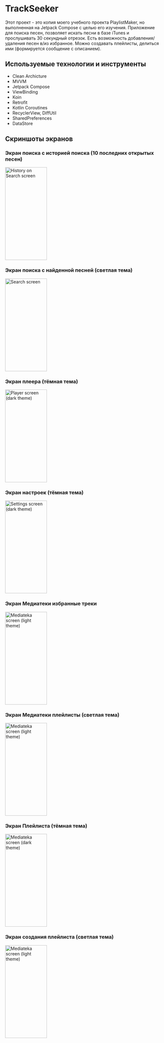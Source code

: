 # TrackSeeker
Этот проект - это копия моего учебного проекта PlaylistMaker, но выполненная на Jetpack Compose с целью его изучения.
Приложение для поиска песен, позволяет искать песни в базе iTunes и прослушивать 30 секундный отрезок.
Есть возможность добавления/удаления песен в/из избранное. Можно создавать плейлисты, делиться ими (формируется сообщение с описанием).

## Используемые технологии и инструменты
- Clean Archicture
- MVVM
- Jetpack Compose
- ViewBinding
- Koin
- Retrofit
- Kotlin Coroutines
- RecyclerView, DiffUtil
- SharedPreferences
- DataStore

## Скриншоты экранов

### Экран поиска с историей поиска (10 последних открытых песен)
<img src="https://github.com/besmax/TrackSeeker/assets/88286767/dfbc74ed-bb00-48a6-a921-549843cddb54"  width="135" height="300" alt="History on Search screen">

### Экран поиска с найденной песней (светлая тема)
<img src="https://github.com/besmax/TrackSeeker/assets/88286767/95b63596-a00c-42c1-8ce4-4be4ed75605a"  width="135" height="300" alt="Search screen">

### Экран плеера (тёмная тема)
<img src="https://github.com/besmax/TrackSeeker/assets/88286767/cc747d90-bc61-4fcd-9a7c-0a9ac20a0a4e"  width="135" height="300" alt="Player screen (dark theme)">

### Экран настроек (тёмная тема)
<img src="https://github.com/besmax/TrackSeeker/assets/88286767/f2475f9f-ad11-46a9-a6f5-d53eb7f4da36"  width="135" height="300" alt="Settings screen (dark theme)">

### Экран Медиатеки избранные треки
<img src="https://github.com/besmax/TrackSeeker/assets/88286767/9a00c4af-96fe-49b9-9225-f5120595ff1f"  width="135" height="300" alt="Mediateka screen (light theme)">

### Экран Медиатеки плейлисты (светлая тема)
<img src="https://github.com/besmax/TrackSeeker/assets/88286767/fe5956ce-ed5d-4743-9418-4614b8d4795f"  width="135" height="300" alt="Mediateka screen (light theme)">

### Экран Плейлиста (тёмная тема)
<img src="https://github.com/besmax/TrackSeeker/assets/88286767/df20a082-8aef-4cb0-8de7-256599fc06e8"  width="135" height="300" alt="Mediateka screen (dark theme)">

### Экран создания плейлиста (светлая тема)
<img src="https://github.com/besmax/TrackSeeker/assets/88286767/53c41ab4-1448-4e07-a7fa-e717212a607e"  width="135" height="300" alt="Mediateka screen (light theme)">
